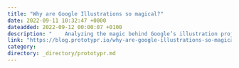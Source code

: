 ```yaml
---
title: "Why are Google Illustrations so magical?"
date: 2022-09-11 10:32:47 +0000
dateadded: 2022-09-12 00:00:07 +0100
description: "    Analyzing the magic behind Google’s illustration projects  Continue reading on Prototypr »  "
link: "https://blog.prototypr.io/why-are-google-illustrations-so-magical-8f23fdf775f0?source=rss----eb297ea1161a---4"
category:
directory: _directory/prototypr.md
---
```


